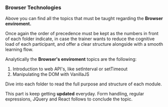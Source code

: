 ### Browser Technologies

Above you can find all the topics that must be taught regarding the **Browser enviroment.**

Once again the order of precedence must be kept as the numbers in front of each
folder indicate, in case the trainer wants to reduce the cognitive load of each
participant, and offer a clear structure alongside with a smooth learning flow.

Analytically the **Browser's enviroment** topics are the following:

1. Introduction to web API's, like setInterval or setTimeout
2. Manipulating the DOM with VanillaJS

Dive into each folder to read the full purpose and structure of each module.

This part is keep getting **updated** everyday. Form handling, regular expressions,
JQuery and React follows to conclude the topic.
